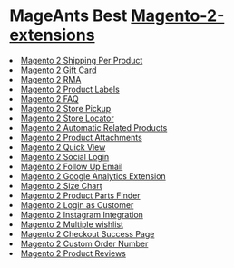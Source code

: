 <h1>MageAnts Best <a href="https://www.mageants.com/magento-2-extensions.html">Magento-2-extensions</a></h1>
<li> <a href="https://www.mageants.com/shipping-per-product-extension-for-magento-2.html">Magento 2 Shipping Per Product</a></li>
<li> <a href="https://www.mageants.com/gift-card-extension-for-magento-2.html">Magento 2 Gift Card</a></li>
<li> <a href="https://www.mageants.com/rma-extension-for-magento-2.html">Magento 2 RMA</a></li>
<li> <a href="https://www.mageants.com/product-labels-for-magento-2.html">Magento 2 Product Labels</a></li>
<li> <a href="https://www.mageants.com/faq-extension-for-magento-2.html">Magento 2 FAQ</a></li>
<li> <a href="https://www.mageants.com/store-pickup-extension-for-magento-2.html">Magento 2 Store Pickup</a></li>
<li> <a href="https://www.mageants.com/store-locator-extension-for-magento-2.html">Magento 2 Store Locator</a></li>
<li> <a href="https://www.mageants.com/automatic-related-products-extension-for-magento-2.html">Magento 2 Automatic Related Products</a></li>
<li> <a href="https://www.mageants.com/product-attachments-extension-for-magento-2.html">Magento 2 Product Attachments</a></li>
<li> <a href="https://www.mageants.com/quick-view-extension-for-magento-2.html">Magento 2 Quick View</a></li>
<li> <a href="https://www.mageants.com/social-login-extension-for-magento-2.html">Magento 2 Social Login</a></li>
<li> <a href="https://www.mageants.com/follow-up-email-for-magento-2.html">Magento 2 Follow Up Email</a></li>
<li> <a href="https://www.mageants.com/google-analytics-for-magento-2.html">Magento 2 Google Analytics Extension</a></li>
<li> <a href="https://www.mageants.com/size-chart-extension-for-magento-2.html">Magento 2 Size Chart</a></li>
<li> <a href="https://www.mageants.com/product-parts-finder-extension-for-magento-2.html">Magento 2 Product Parts Finder</a></li>
<li> <a href="https://www.mageants.com/login-as-customer-for-magento-2.html">Magento 2 Login as Customer</a></li>
<li> <a href="https://www.mageants.com/instagram-integration-for-magento-2.html">Magento 2 Instagram Integration</a></li>
<li> <a href="https://www.mageants.com/multiple-wishlists-extension-for-magento-2.html">Magento 2 Multiple wishlist</a></li>
<li> <a href="https://www.mageants.com/checkout-success-page-extension-for-magento-2.html">Magento 2 Checkout Success Page</a></li>
<li> <a href="https://www.mageants.com/custom-order-number-extension-for-magento-2.html">Magento 2 Custom Order Number</a></li>
<li> <a href="https://www.mageants.com/advanced-product-reviews-for-magento-2.html">Magento 2 Product Reviews</a></li>
